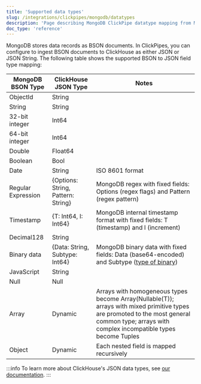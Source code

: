 ```yaml
---
title: 'Supported data types'
slug: /integrations/clickpipes/mongodb/datatypes
description: 'Page describing MongoDB ClickPipe datatype mapping from MongoDB to ClickHouse'
doc_type: 'reference'
---
```


MongoDB stores data records as BSON documents. In ClickPipes, you can configure to ingest BSON documents to ClickHouse as either JSON or JSON String. The following table shows the supported BSON to JSON field type mapping:

| MongoDB BSON Type        | ClickHouse JSON Type                   | Notes                    |
| ------------------------ | -------------------------------------- | ------------------------ |
| ObjectId                 | String                                 |                          |
| String                   | String                                 |                          |
| 32-bit integer           | Int64                                  |                          |
| 64-bit integer           | Int64                                  |                          |
| Double                   | Float64                                |                          |
| Boolean                  | Bool                                   |                          |
| Date                     | String                                 | ISO 8601 format          |
| Regular Expression       | \{Options: String, Pattern: String\}   | MongoDB regex with fixed fields: Options (regex flags) and Pattern (regex pattern) |
| Timestamp                | \{T: Int64, I: Int64\}                 | MongoDB internal timestamp format with fixed fields: T (timestamp) and I (increment) |
| Decimal128               | String                                 |                          |
| Binary data              | \{Data: String, Subtype: Int64\}       | MongoDB binary data with fixed fields: Data (base64-encoded) and Subtype ([type of binary](https://www.mongodb.com/docs/manual/reference/bson-types/#binary-data)) |
| JavaScript               | String                                 |                          |
| Null                     | Null                                   |                          |
| Array                    | Dynamic                                | Arrays with homogeneous types become Array(Nullable(T)); arrays with mixed primitive types are promoted to the most general common type; arrays with complex incompatible types become Tuples |
| Object                   | Dynamic                                | Each nested field is mapped recursively |

:::info
To learn more about ClickHouse's JSON data types, see [our documentation](https://clickhouse.com/docs/sql-reference/data-types/newjson).
:::
